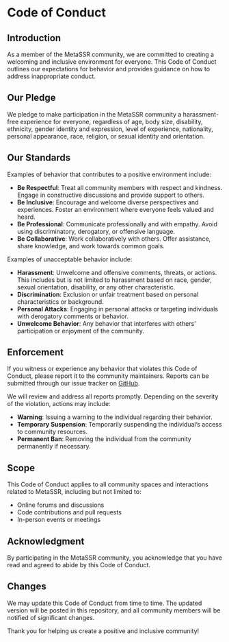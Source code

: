 # Code of Conduct

## Introduction

As a member of the MetaSSR community, we are committed to creating a welcoming and inclusive environment for everyone. This Code of Conduct outlines our expectations for behavior and provides guidance on how to address inappropriate conduct.

## Our Pledge

We pledge to make participation in the MetaSSR community a harassment-free experience for everyone, regardless of age, body size, disability, ethnicity, gender identity and expression, level of experience, nationality, personal appearance, race, religion, or sexual identity and orientation.

## Our Standards

Examples of behavior that contributes to a positive environment include:

- **Be Respectful**: Treat all community members with respect and kindness. Engage in constructive discussions and provide support to others.
- **Be Inclusive**: Encourage and welcome diverse perspectives and experiences. Foster an environment where everyone feels valued and heard.
- **Be Professional**: Communicate professionally and with empathy. Avoid using discriminatory, derogatory, or offensive language.
- **Be Collaborative**: Work collaboratively with others. Offer assistance, share knowledge, and work towards common goals.

Examples of unacceptable behavior include:

- **Harassment**: Unwelcome and offensive comments, threats, or actions. This includes but is not limited to harassment based on race, gender, sexual orientation, disability, or any other characteristic.
- **Discrimination**: Exclusion or unfair treatment based on personal characteristics or background.
- **Personal Attacks**: Engaging in personal attacks or targeting individuals with derogatory comments or behavior.
- **Unwelcome Behavior**: Any behavior that interferes with others’ participation or enjoyment of the community.

## Enforcement

If you witness or experience any behavior that violates this Code of Conduct, please report it to the community maintainers. Reports can be submitted through our issue tracker on [GitHub](https://github.com/metacall/metassr/issues).

We will review and address all reports promptly. Depending on the severity of the violation, actions may include:

- **Warning**: Issuing a warning to the individual regarding their behavior.
- **Temporary Suspension**: Temporarily suspending the individual’s access to community resources.
- **Permanent Ban**: Removing the individual from the community permanently if necessary.

## Scope

This Code of Conduct applies to all community spaces and interactions related to MetaSSR, including but not limited to:

- Online forums and discussions
- Code contributions and pull requests
- In-person events or meetings

## Acknowledgment

By participating in the MetaSSR community, you acknowledge that you have read and agreed to abide by this Code of Conduct.

## Changes

We may update this Code of Conduct from time to time. The updated version will be posted in this repository, and all community members will be notified of significant changes.

Thank you for helping us create a positive and inclusive community!

